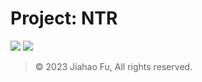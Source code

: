 # Project: NTR

[![](https://img.shields.io/badge/123云盘-项目资料-597dfc.svg?style=for-the-badge&logo=icloud&logoColor=white&labelColor=597dfc&color=E0E7FF)](https://beixinti.github.io/pjntr/index.html)
[![](https://img.shields.io/badge/腾讯文档-项目看板-597dfc.svg?style=for-the-badge&logo=microsoftexcel&logoColor=white&labelColor=2196F3&color=BBDEFB)](https://beixinti.github.io/pjntr/docs/kanban.html)

> © 2023 Jiahao Fu, All rights reserved.  
